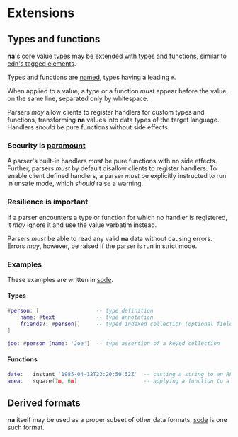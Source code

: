 # Extensions

## Types and functions

**na**'s core value types may be extended with types and functions, similar to [edn's tagged elements](https://github.com/edn-format/edn/#tagged-elements).

Types and functions are [named](https://github.com/kesh-lang/na#names), types having a leading `#`.

When applied to a value, a type or a function _must_ appear before the value, on the same line, separated only by whitespace.

Parsers _may_ allow clients to register handlers for custom types and functions, transforming **na** values into data types of the target language. Handlers _should_ be pure functions without side effects.

### Security is [paramount](https://github.com/OWASP/Top10/blob/567a84c2a88ad691a65a0de38f98408d48d8b9b5/2017/en/0xa8-insecure-deserialization.md)

A parser's built-in handlers _must_ be pure functions with no side effects. Further, parsers _must_ by default disallow clients to register handlers. To enable client defined handlers, a parser _must_ be explicitly instructed to run in unsafe mode, which _should_ raise a warning.

### Resilience is important

If a parser encounters a type or function for which no handler is registered, it _may_ ignore it and use the value verbatim instead.

Parsers _must_ be able to read any valid **na** data without causing errors. Errors _may_, however, be raised if the parser is run in strict mode.

<!-- Unlike edn's tagged elements, a type or function that is not followed by a value must _not_ cause an error. A handler that is registered for the name may provide a default value. If the handler does not return a default value, or no handler is registered for the name, it should be parsed as the unit type `()`. -->

### Examples

These examples are written in [sode](https://github.com/kesh-lang/sode).

#### Types

```lua
#person: [                  -- type definition
    name: #text             -- type annotation
    friends?: #person[]     -- typed indexed collection (optional field)
]

joe: #person [name: 'Joe']  -- type assertion of a keyed collection
```

#### Functions

```lua
date:   instant '1985-04-12T23:20:50.52Z'  -- casting a string to an RFC 3339/ISO 8601 timestamp
area:   square(7m, 6m)                     -- applying a function to a tuple of values
```

## Derived formats

**na** itself may be used as a proper subset of other data formats. [sode](https://github.com/kesh-lang/sode) is one such format.
